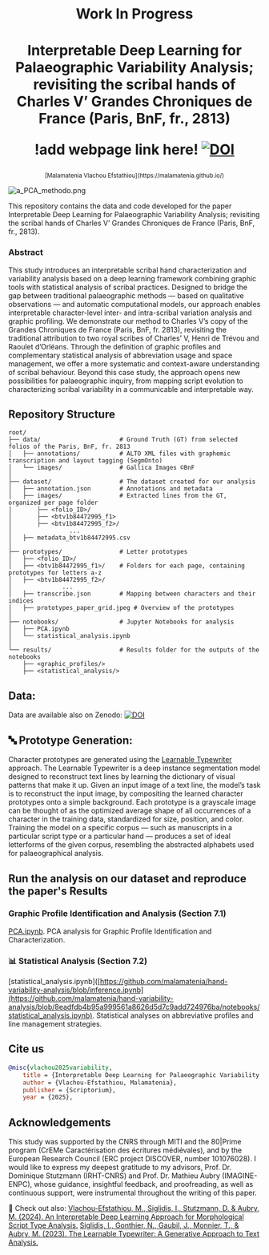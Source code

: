 # <p align="center"> Work In Progress <p/>

# <p align="center">Interpretable Deep Learning for Palaeographic Variability Analysis; revisiting the scribal hands of Charles V’ Grandes Chroniques de France (Paris, BnF, fr., 2813)</p> <p align="center"> !add webpage link here! [![DOI](https://zenodo.org/badge/971354555.svg)](https://doi.org/10.5281/zenodo.15297707)
  </p> <p align="center"> <sub> [Malamatenia Vlachou Efstathiou](https://malamatenia.github.io/)</sub> </p>

![a_PCA_methodo.png](./.media/a_PCA_methodo.png)

This repository contains the data and code developed for the paper Interpretable Deep Learning for Palaeographic Variability Analysis; revisiting the scribal hands of Charles V’ Grandes Chroniques de France (Paris, BnF, fr., 2813). 

### Abstract 
This study introduces an interpretable scribal hand characterization and variability analysis based on a deep learning framework combining graphic tools with statistical analysis of scribal practices. Designed to bridge the gap between traditional palaeographic methods — based on qualitative observations — and automatic computational models, our approach enables interpretable character-level inter- and intra-scribal variation analysis and graphic profiling. We demonstrate our method to Charles V’s copy of the Grandes Chroniques de France (Paris, BnF, fr. 2813), revisiting the traditional attribution to two royal scribes of Charles’ V, Henri de Trévou and Raoulet d’Orléans. Through the definition of graphic profiles and complementary statistical analysis of abbreviation usage and space management, we offer a more systematic and context-aware understanding of scribal behaviour. Beyond this case study, the approach opens new possibilities for palaeographic inquiry, from mapping script evolution to characterizing scribal variability in a communicable and interpretable way.

## Repository Structure

```
root/
├── data/                      # Ground Truth (GT) from selected folios of the Paris, BnF, fr. 2813 
│   ├── annotations/           # ALTO XML files with graphemic transcription and layout tagging (SegmOnto)
│   └── images/                # Gallica Images ©BnF
│
├── dataset/                   # The dataset created for our analysis
│   ├── annotation.json        # Annotations and metadata
│   ├── images/                # Extracted lines from the GT, organized per page folder
│       ├── <folio_ID>/
│       ├── <btv1b84472995_f1>
│       ├── <btv1b84472995_f2>/
│                ...             
│   ├── metadata_btv1b84472995.csv 
│
├── prototypes/                # Letter prototypes
│   ├── <folio_ID>/
│   ├── <btv1b84472995_f1>/    # Folders for each page, containing prototypes for letters a-z
│   ├── <btv1b84472995_f2>/
│              ...
│   ├── transcribe.json        # Mapping between characters and their indices
│   ├── prototypes_paper_grid.jpeg # Overview of the prototypes 
│
├── notebooks/                 # Jupyter Notebooks for analysis
│   ├── PCA.ipynb
│   └── statistical_analysis.ipynb
│
└── results/                   # Results folder for the outputs of the notebooks
    ├── <graphic_profiles/>
    ├── <statistical_analysis/> 
```

## Data: 
Data are available also on Zenodo: [![DOI](https://zenodo.org/badge/971354555.svg)](https://doi.org/10.5281/zenodo.15282371)

## 🔤 Prototype Generation: 

Character prototypes are generated using the [Learnable Typewriter](https://learnable-typewriter.github.io/) approach. The Learnable Typewriter is a deep instance segmentation model designed to reconstruct text lines by learning the dictionary of visual patterns that make it up. Given an input image of a text line, the model’s task is to reconstruct the input image, by compositing the learned character prototypes onto a simple background. Each prototype is a grayscale image can be thought of as the optimized average shape of all occurrences of a character in the training data, standardized for size, position, and color. Training the model on a specific corpus — such as manuscripts in a particular script type or a particular hand — produces a set of ideal letterforms of the given corpus, resembling the abstracted alphabets used for palaeographical analysis.

## Run the analysis on our dataset and reproduce the paper's Results

### Graphic Profile Identification and Analysis (Section 7.1) 
[PCA.ipynb](https://github.com/malamatenia/hand-variability-analysis/blob/8eadfdb4b95a999561a8626d5d7c9add724976ba/notebooks/PCA.ipynb). PCA analysis for Graphic Profile Identification and Characterization. 
### 📊 Statistical Analysis (Section 7.2) 
[statistical_analysis.ipynb]([https://github.com/malamatenia/hand-variability-analysis/blob/inference.ipynb](https://github.com/malamatenia/hand-variability-analysis/blob/8eadfdb4b95a999561a8626d5d7c9add724976ba/notebooks/statistical_analysis.ipynb). Statistical analyses on abbreviative profiles and line management strategies.

## Cite us

```bibtex
@misc{vlachou2025variability,
    title = {Interpretable Deep Learning for Palaeographic Variability Analysis; revisiting the scribal hands of Charles V’ Grandes Chroniques de France (Paris, BnF, fr., 2813)},
    author = {Vlachou-Efstathiou, Malamatenia},
    publisher = {Scriptorium},
    year = {2025},
```

## Acknowledgements
This study was supported by the CNRS through MITI and the 80|Prime program (CrEMe Caractérisation des écritures médiévales), and by the European Research Council (ERC project DISCOVER, number 101076028).  I would like to express my deepest gratitude to my advisors, Prof. Dr. Dominique Stutzmann (IRHT-CNRS) and Prof. Dr. Mathieu Aubry (IMAGINE-ENPC), whose guidance, insightful feedback, and proofreading, as well as continuous support, were instrumental throughout the writing of this paper.

📝 Check out also: 
[Vlachou-Efstathiou, M., Siglidis, I., Stutzmann, D. & Aubry, M. (2024). An Interpretable Deep Learning Approach for Morphological Script Type Analysis.]([https://imagine.enpc.fr/~siglidii/learnable-typewriter/](https://learnable-handwriter.github.io/))
[Siglidis, I., Gonthier, N., Gaubil, J., Monnier, T., & Aubry, M. (2023). The Learnable Typewriter: A Generative Approach to Text Analysis.](https://imagine.enpc.fr/~siglidii/learnable-typewriter/)

